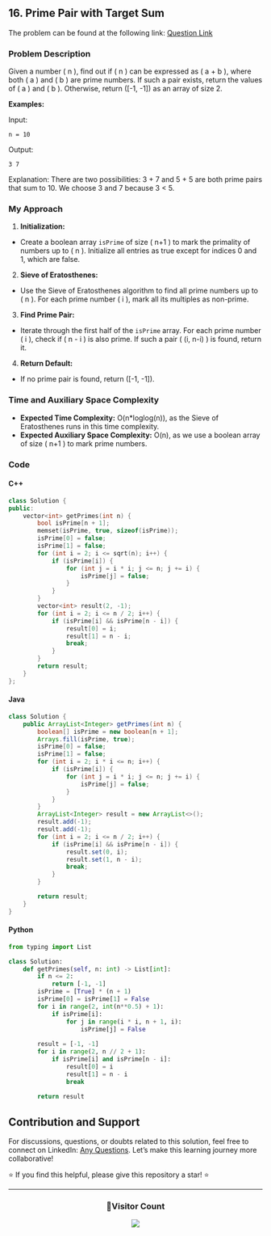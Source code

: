 ## 16. Prime Pair with Target Sum

The problem can be found at the following link: [Question Link](https://www.geeksforgeeks.org/problems/sum-of-prime4751/1)

### Problem Description

Given a number \( n \), find out if \( n \) can be expressed as \( a + b \), where both \( a \) and \( b \) are prime numbers. If such a pair exists, return the values of \( a \) and \( b \). Otherwise, return \([-1, -1]\) as an array of size 2.

**Examples:**

Input:
```
n = 10
```
Output:
```
3 7
```
Explanation:
There are two possibilities: 3 + 7 and 5 + 5 are both prime pairs that sum to 10. We choose 3 and 7 because 3 < 5.

### My Approach

1. **Initialization:**
- Create a boolean array `isPrime` of size \( n+1 \) to mark the primality of numbers up to \( n \). Initialize all entries as true except for indices 0 and 1, which are false.

2. **Sieve of Eratosthenes:**
- Use the Sieve of Eratosthenes algorithm to find all prime numbers up to \( n \). For each prime number \( i \), mark all its multiples as non-prime.

3. **Find Prime Pair:**
- Iterate through the first half of the `isPrime` array. For each prime number \( i \), check if \( n - i \) is also prime. If such a pair \( (i, n-i) \) is found, return it.

4. **Return Default:**
- If no prime pair is found, return \([-1, -1]\).

### Time and Auxiliary Space Complexity

- **Expected Time Complexity:** O(n*loglog(n)), as the Sieve of Eratosthenes runs in this time complexity.
- **Expected Auxiliary Space Complexity:** O(n), as we use a boolean array of size \( n+1 \) to mark prime numbers.

### Code

#### C++

```cpp
class Solution {
public:
    vector<int> getPrimes(int n) {
        bool isPrime[n + 1];
        memset(isPrime, true, sizeof(isPrime));
        isPrime[0] = false;
        isPrime[1] = false;
        for (int i = 2; i <= sqrt(n); i++) {
            if (isPrime[i]) {
                for (int j = i * i; j <= n; j += i) {
                    isPrime[j] = false;
                }
            }
        }
        vector<int> result(2, -1);
        for (int i = 2; i <= n / 2; i++) {
            if (isPrime[i] && isPrime[n - i]) {
                result[0] = i;
                result[1] = n - i;
                break;
            }
        }
        return result;
    }
};
```

#### Java

```java
class Solution {
    public ArrayList<Integer> getPrimes(int n) {
        boolean[] isPrime = new boolean[n + 1];
        Arrays.fill(isPrime, true);
        isPrime[0] = false;
        isPrime[1] = false;
        for (int i = 2; i * i <= n; i++) {
            if (isPrime[i]) {
                for (int j = i * i; j <= n; j += i) {
                    isPrime[j] = false;
                }
            }
        }
        ArrayList<Integer> result = new ArrayList<>();
        result.add(-1);
        result.add(-1);
        for (int i = 2; i <= n / 2; i++) {
            if (isPrime[i] && isPrime[n - i]) {
                result.set(0, i);
                result.set(1, n - i);
                break;
            }
        }

        return result;
    }
}
```

#### Python

```python
from typing import List

class Solution:
    def getPrimes(self, n: int) -> List[int]:
        if n <= 2:
            return [-1, -1] 
        isPrime = [True] * (n + 1)
        isPrime[0] = isPrime[1] = False
        for i in range(2, int(n**0.5) + 1):
            if isPrime[i]:
                for j in range(i * i, n + 1, i):
                    isPrime[j] = False
        
        result = [-1, -1]
        for i in range(2, n // 2 + 1):
            if isPrime[i] and isPrime[n - i]:
                result[0] = i
                result[1] = n - i
                break
        
        return result       
```

## Contribution and Support

For discussions, questions, or doubts related to this solution, feel free to connect on LinkedIn: [Any Questions](https://www.linkedin.com/in/het-patel-8b110525a/). Let’s make this learning journey more collaborative!

⭐ If you find this helpful, please give this repository a star! ⭐

---

<div align="center">
  <h3><b>📍Visitor Count</b></h3>
</div>

<p align="center">
  <img src="https://profile-counter.glitch.me/Hunterdii/count.svg" />
</p>
